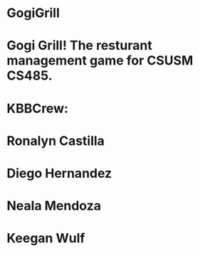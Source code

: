 # GogiGrill
#
#
#
# Gogi Grill! The resturant management game for CSUSM CS485.
# KBBCrew:
# Ronalyn Castilla 
# Diego Hernandez
# Neala Mendoza
# Keegan Wulf
